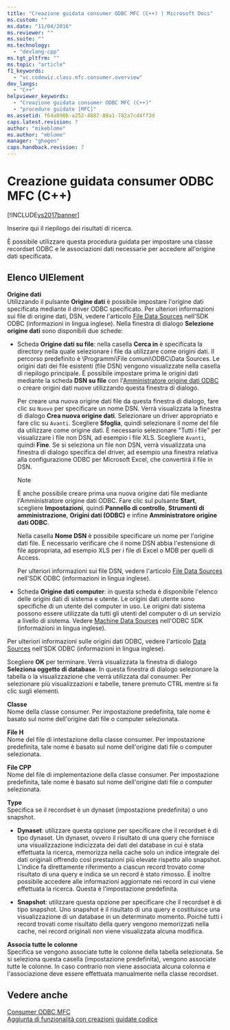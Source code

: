 ```yaml
---
title: "Creazione guidata consumer ODBC MFC (C++) | Microsoft Docs"
ms.custom: ""
ms.date: "11/04/2016"
ms.reviewer: ""
ms.suite: ""
ms.technology: 
  - "devlang-cpp"
ms.tgt_pltfrm: ""
ms.topic: "article"
f1_keywords: 
  - "vc.codewiz.class.mfc.consumer.overview"
dev_langs: 
  - "C++"
helpviewer_keywords: 
  - "Creazione guidata consumer ODBC MFC (C++)"
  - "procedure guidate [MFC]"
ms.assetid: f64a890b-a252-4887-88a1-782a7cd4ff3d
caps.latest.revision: 7
author: "mikeblome"
ms.author: "mblome"
manager: "ghogen"
caps.handback.revision: 7
---
```

# Creazione guidata consumer ODBC MFC (C++)
[!INCLUDE[vs2017banner](../../assembler/inline/includes/vs2017banner.md)]

Inserire qui il riepilogo dei risultati di ricerca.  
  
 È possibile utilizzare questa procedura guidata per impostare una classe recordset ODBC e le associazioni dati necessarie per accedere all'origine dati specificata.  
  
## Elenco UIElement  
 **Origine dati**  
 Utilizzando il pulsante **Origine dati** è possibile impostare l'origine dati specificata mediante il driver ODBC specificato.  Per ulteriori informazioni sui file di origine dati, DSN, vedere l'articolo [File Data Sources](https://msdn.microsoft.com/en-us/library/ms715401.aspx) nell'SDK ODBC \(informazioni in lingua inglese\).  Nella finestra di dialogo **Selezione origine dati** sono disponibili due schede:  
  
-   Scheda **Origine dati su file**: nella casella **Cerca in** è specificata la directory nella quale selezionare i file da utilizzare come origini dati.  Il percorso predefinito è \\Programmi\\File comuni\\ODBC\\Data Sources.  Le origini dati dei file esistenti \(file DSN\) vengono visualizzate nella casella di riepilogo principale.  È possibile impostare prima le origini dati mediante la scheda **DSN su file** con l'[Amministratore origine dati ODBC](https://msdn.microsoft.com/en-us/library/ms714024.aspx) o creare origini dati nuove utilizzando questa finestra di dialogo.  
  
     Per creare una nuova origine dati file da questa finestra di dialogo, fare clic su `Nuovo` per specificare un nome DSN. Verrà visualizzata la finestra di dialogo **Crea nuova origine dati**.  Selezionare un driver appropriato e fare clic su `Avanti`. Scegliere **Sfoglia**, quindi selezionare il nome del file da utilizzare come origine dati. È necessario selezionare "Tutti i file" per visualizzare i file non DSN, ad esempio i file XLS. Scegliere `Avanti`, quindi **Fine**. Se si seleziona un file non DSN, verrà visualizzata una finestra di dialogo specifica del driver, ad esempio una finestra relativa alla configurazione ODBC per Microsoft Excel, che convertirà il file in DSN.  
  
    > [!NOTE]
    >  È anche possibile creare prima una nuova origine dati file mediante l'Amministratore origine dati ODBC.  Fare clic sul pulsante **Start**, scegliere **Impostazioni**, quindi **Pannello di controllo**, **Strumenti di amministrazione**, **Origini dati \(ODBC\)** e infine **Amministratore origine dati ODBC**.  
  
     Nella casella **Nome DSN** è possibile specificare un nome per l'origine dati file.  È necessario verificare che il nome DSN abbia l'estensione di file appropriata, ad esempio XLS per i file di Excel o MDB per quelli di Access.  
  
     Per ulteriori informazioni sui file DSN, vedere l'articolo [File Data Sources](https://msdn.microsoft.com/en-us/library/ms715401.aspx) nell'SDK ODBC \(informazioni in lingua inglese\).  
  
-   Scheda **Origine dati computer**: in questa scheda è disponibile l'elenco delle origini dati di sistema e utente.  Le origini dati utente sono specifiche di un utente del computer in uso.  Le origini dati sistema possono essere utilizzate da tutti gli utenti del computer o di un servizio a livello di sistema.  Vedere [Machine Data Sources](https://msdn.microsoft.com/en-us/library/ms710952.aspx) nell'ODBC SDK \(informazioni in lingua inglese\).  
  
 Per ulteriori informazioni sulle origini dati ODBC, vedere l'articolo [Data Sources](https://msdn.microsoft.com/en-us/library/ms711688.aspx) nell'SDK ODBC \(informazioni in lingua inglese\).  
  
 Scegliere **OK** per terminare.  Verrà visualizzata la finestra di dialogo **Seleziona oggetto di database**.  In questa finestra di dialogo selezionare la tabella o la visualizzazione che verrà utilizzata dal consumer.  Per selezionare più visualizzazioni e tabelle, tenere premuto CTRL mentre si fa clic sugli elementi.  
  
 **Classe**  
 Nome della classe consumer. Per impostazione predefinita, tale nome è basato sul nome dell'origine dati file o computer selezionata.  
  
 **File H**  
 Nome del file di intestazione della classe consumer. Per impostazione predefinita, tale nome è basato sul nome dell'origine dati file o computer selezionata.  
  
 **File CPP**  
 Nome del file di implementazione della classe consumer. Per impostazione predefinita, tale nome è basato sul nome dell'origine dati file o computer selezionata.  
  
 **Type**  
 Specifica se il recordset è un dynaset \(impostazione predefinita\) o uno snapshot.  
  
-   **Dynaset**: utilizzare questa opzione per specificare che il recordset è di tipo dynaset.  Un dynaset, ovvero il risultato di una query che fornisce una visualizzazione indicizzata dei dati del database in cui è stata effettuata la ricerca,  memorizza nella cache solo un indice integrale dei dati originali offrendo così prestazioni più elevate rispetto allo snapshot.  L'indice fa direttamente riferimento a ciascun record trovato come risultato di una query e indica se un record è stato rimosso.  È inoltre possibile accedere alle informazioni aggiornate nei record in cui viene effettuata la ricerca.  Questa è l'impostazione predefinita.  
  
-   **Snapshot**: utilizzare questa opzione per specificare che il recordset è di tipo snapshot.  Uno snapshot è il risultato di una query e costituisce una visualizzazione di un database in un determinato momento.  Poiché tutti i record trovati come risultato della query vengono memorizzati nella cache, nei record originali non viene visualizzata alcuna modifica.  
  
 **Associa tutte le colonne**  
 Specifica se vengono associate tutte le colonne della tabella selezionata.  Se si seleziona questa casella \(impostazione predefinita\), vengono associate tutte le colonne. In caso contrario non viene associata alcuna colonna e l'associazione deve essere effettuata manualmente nella classe recordset.  
  
## Vedere anche  
 [Consumer ODBC MFC](../../mfc/reference/adding-an-mfc-odbc-consumer.md)   
 [Aggiunta di funzionalità con creazioni guidate codice](../../ide/adding-functionality-with-code-wizards-cpp.md)